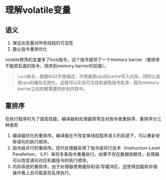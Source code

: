# 理解volatile变量

## 语义

1. 保证此变量对所有线程的可见性
2. 静止指令重排优化

volatile修饰的变量多了lock指令，这个指令提供了一个memory barrier（重排序不能把后面的指令，排序到memory barrier的前面）。


>`lock`指令，根据IA32手册描述，作用是把cpu的cache写入内存，同时让其他cpu的缓存无效化。这就可以实现可见性和避免指令乱序，因为memory barrier之前的都需要同步到内存中。


## 重排序
在执行程序时为了提高性能，编译器和处理器常常会对指令做重排序。重排序分三种类型
1. 编译器优化的重排序。编译器在不改变单线程程序语义的前提下，可以重新安排语句的执行顺序。
2. 指令级并行的重排序。现代处理器采用了指令级并行技术（Instruction-Level Parallelism， ILP）来将多条指令重叠执行。如果不存在数据依赖性，处理器可以改变语句对应机器指令的执行顺序。
3. 内存系统的重排序。由于处理器使用缓存和读/写缓冲区，这使得加载和存储操作看上去可能是在乱序执行。

